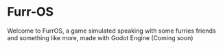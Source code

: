 # Furr-OS
Welcome to FurrOS, a game simulated speaking with some furries friends and something like more, made with Godot Engine
(Coming soon)
